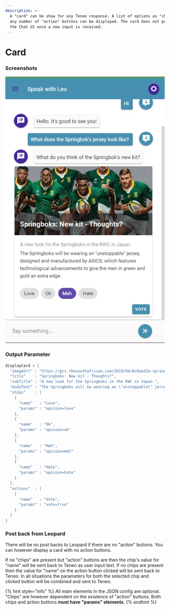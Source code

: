 ```yaml
---
description: >-
  A "card" can be show for any Teneo response. A list of options as "chips" and
  any number of "action" buttons can be displayed. The card does not persist in
  the Chat UI once a new input is received.
---
```


# Card

### Screenshots

![Example of a card with all the options present](../../.gitbook/assets/card.jpg)

### Output Parameter

```groovy
displayCard = {
  "imageUrl" : "https://gcs.thesouthafrican.com/2019/04/6c0aed1b-springboks-kit-750x536.jpg",
  "title"    : "Springboks: New kit - Thoughts?",
  "subTitle" : "A new look for the Springboks in the RWC in Japan.",
  "bodyText" : "The Springboks will be wearing an \"unstoppable\" jersey, designed and manufactured by ASICS, which features technological advancements to give the men in green and gold an extra edge.",
  "chips"    : [
    {
      "name"   : "Love",
      "params" : "opinion=love"
    },
    {
      "name"   : "Ok",
      "params" : "opinion=ok"
    },
    {
      "name"   : "Meh",
      "params" : "opinion=meh"
    },
    {
      "name"   : "Hate",
      "params" : "opinion=hate"
    }
  ],
  "actions"  : [
    {
      "name"   : "Vote",
      "params" : "vote=true"
    }
  ]
}
```

### Post back from Leopard

There will be no post backs to Leopard if there are no "action" buttons.  You can however display a card with no action buttons.  
  
If no "chips" are present but "action" buttons are then the chip's value for "name" will be sent back to Teneo as user input text. If no chips are present then the value for "name" on the action button clicked will be sent back to Teneo. In all situations the parameters for both the selected chip and clicked button will be combined and sent to Teneo.  

{% hint style="info" %}
All main elements in the JSON config are optional. "Chips" are however dependent on the existence of "action" buttons. Both chips and action buttons **must have "params" elements**. 
{% endhint %}

